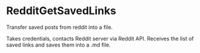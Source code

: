 # RedditGetSavedLinks
Transfer saved posts from reddit into a file.

Takes credentials, contacts Reddit server via Reddit API. Receives the list of saved links and saves them into a .md file.

